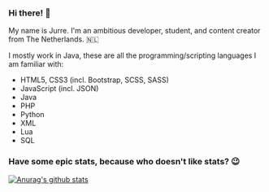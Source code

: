 ### Hi there! 👋

My name is Jurre. I'm an ambitious developer, student, and content creator from The Netherlands. 🇳🇱

I mostly work in Java, these are all the programming/scripting languages I am familiar with:
- HTML5, CSS3 (incl. Bootstrap, SCSS, SASS)
- JavaScript (incl. JSON)
- Java
- PHP
- Python
- XML
- Lua
- SQL

### Have some epic stats, because who doesn't like stats? 😉
[![Anurag's github stats](https://github-readme-stats.vercel.app/api?username=Jurredr&count_private=true&show_icons=true)](https://github.com/anuraghazra/github-readme-stats)

<!--
**Jurredr/Jurredr** is a ✨ _special_ ✨ repository because its `README.md` (this file) appears on your GitHub profile.

Here are some ideas to get you started:

- 🔭 I’m currently working on ...
- 🌱 I’m currently learning ...
- 👯 I’m looking to collaborate on ...
- 🤔 I’m looking for help with ...
- 💬 Ask me about ...
- 📫 How to reach me: ...
- 😄 Pronouns: ...
- ⚡ Fun fact: ...
-->
